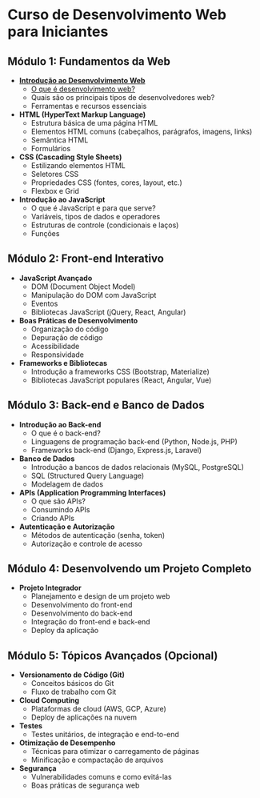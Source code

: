 #  Curso de Desenvolvimento Web para Iniciantes

## Módulo 1: Fundamentos da Web

* [**Introdução ao Desenvolvimento Web**](./modulo_1/modulo_1_1_0.md)
    * [O que é desenvolvimento web?](./modulo_1/modulo_1_1_1.md)
    * Quais são os principais tipos de desenvolvedores web?
    * Ferramentas e recursos essenciais
* **HTML (HyperText Markup Language)**
    * Estrutura básica de uma página HTML
    * Elementos HTML comuns (cabeçalhos, parágrafos, imagens, links)
    * Semântica HTML
    * Formulários
* **CSS (Cascading Style Sheets)**
    * Estilizando elementos HTML
    * Seletores CSS
    * Propriedades CSS (fontes, cores, layout, etc.)
    * Flexbox e Grid
* **Introdução ao JavaScript**
    * O que é JavaScript e para que serve?
    * Variáveis, tipos de dados e operadores
    * Estruturas de controle (condicionais e laços)
    * Funções

## Módulo 2: Front-end Interativo

* **JavaScript Avançado**
    * DOM (Document Object Model)
    * Manipulação do DOM com JavaScript
    * Eventos
    * Bibliotecas JavaScript (jQuery, React, Angular)
* **Boas Práticas de Desenvolvimento**
    * Organização do código
    * Depuração de código
    * Acessibilidade
    * Responsividade
* **Frameworks e Bibliotecas**
    * Introdução a frameworks CSS (Bootstrap, Materialize)
    * Bibliotecas JavaScript populares (React, Angular, Vue)

## Módulo 3: Back-end e Banco de Dados

* **Introdução ao Back-end**
    * O que é o back-end?
    * Linguagens de programação back-end (Python, Node.js, PHP)
    * Frameworks back-end (Django, Express.js, Laravel)
* **Banco de Dados**
    * Introdução a bancos de dados relacionais (MySQL, PostgreSQL)
    * SQL (Structured Query Language)
    * Modelagem de dados
* **APIs (Application Programming Interfaces)**
    * O que são APIs?
    * Consumindo APIs
    * Criando APIs
* **Autenticação e Autorização**
    * Métodos de autenticação (senha, token)
    * Autorização e controle de acesso

## Módulo 4: Desenvolvendo um Projeto Completo

* **Projeto Integrador**
    * Planejamento e design de um projeto web
    * Desenvolvimento do front-end
    * Desenvolvimento do back-end
    * Integração do front-end e back-end
    * Deploy da aplicação

## Módulo 5: Tópicos Avançados (Opcional)

* **Versionamento de Código (Git)**
    * Conceitos básicos do Git
    * Fluxo de trabalho com Git
* **Cloud Computing**
    * Plataformas de cloud (AWS, GCP, Azure)
    * Deploy de aplicações na nuvem
* **Testes**
    * Testes unitários, de integração e end-to-end
* **Otimização de Desempenho**
    * Técnicas para otimizar o carregamento de páginas
    * Minificação e compactação de arquivos
* **Segurança**
    * Vulnerabilidades comuns e como evitá-las
    * Boas práticas de segurança web

